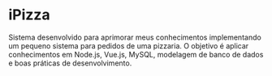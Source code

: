 # iPizza

Sistema desenvolvido para aprimorar meus conhecimentos implementando um pequeno sistema para pedidos de uma pizzaria. O objetivo é aplicar conhecimentos em Node.js, Vue.js, MySQL, modelagem de banco de dados e boas práticas de desenvolvimento.